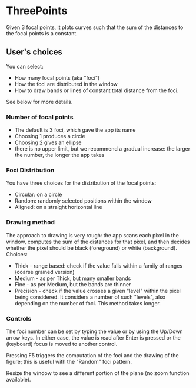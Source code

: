 # ThreePoints
Given 3 focal points, it plots curves such that the sum of the distances to the focal points is a constant.

## User's choices
You can select:
* How many focal points (aka "foci")
* How the foci are distributed in the window
* How to draw bands or lines of constant total distance from the foci.

See below for more details.

### Number of focal points
* The default is 3 foci, which gave the app its name
* Choosing 1 produces a circle
* Choosing 2 gives an ellipse
* there is no upper limit, but we recommend a gradual increase: the larger the number, the longer the app takes

### Foci Distribution
You have three choices for the distribution of the focal points:
* Circular: on a circle
* Random: randomly selected positions within the window
* Aligned: on a straight horizontal line

### Drawing method
The approach to drawing is very rough: the app scans each pixel in the window, computes the sum of the distances for that pixel, and then decides whether the pixel should be black (foreground) or white (background).
Choices:
  * Thick - range based: check if the value falls within a family of ranges (coarse grained version) 
  * Medium - as per Thick, but many smaller bands
  * Fine - as per Medium, but the bands are thinner
  * Precision - check if the value crosses a given "level" within the pixel being considered. It considers a number of such "levels", also depending on the number of foci. This method takes longer.

### Controls
The foci number can be set by typing the value or by using the Up/Down arrow keys. In either case, the value is read after Enter is pressed or the (keyboard) focus is moved to another control.

Pressing F5 triggers the computation of the foci and the drawing of the figure; this is useful with the "Random" foci pattern.

Resize the window to see a different portion of the plane (no zoom function available).